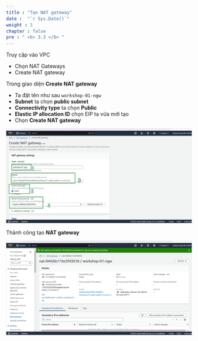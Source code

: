 ```yaml
---
title : "Tạo NAT gateway"
date :  "`r Sys.Date()`" 
weight : 3
chapter : false
pre : " <b> 3.3 </b> "
---
```


Truy cập vào VPC
- Chọn NAT Gateways
- Create NAT gateway

Trong giao diện **Create NAT gateway**
- Ta đặt tên như sau `workshop-01-ngw`
- **Subnet** ta chọn **public subnet**
- **Connectivity type** ta chọn **Public**
- **Elastic IP allocation ID** chọn EIP ta vừa mới tạo
- Chọn **Create NAT gateway**

![IMAGE](/images/3-developmentEnvironment/3.3-createNatGateway/001-createNAT.png)

Thành công tạo **NAT gateway**

![IMAGE](/images/3-developmentEnvironment/3.3-createNatGateway/002-createNAT.png)



